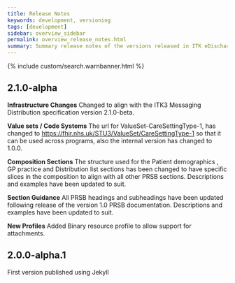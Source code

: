 ```yaml
---
title: Release Notes
keywords: development, versioning
tags: [development]
sidebar: overview_sidebar
permalink: overview_release_notes.html
summary: Summary release notes of the versions released in ITK eDischarge Implementation Guide
---
```


{% include custom/search.warnbanner.html %}

## 2.1.0-alpha ##
**Infrastructure Changes**
Changed to align with the ITK3 Messaging Distribution specification version 2.1.0-beta.  

**Value sets / Code Systems**
The url for ValueSet-CareSettingType-1, has changed to <https://fhir.nhs.uk/STU3/ValueSet/CareSettingType-1> so that it can be used across programs, also the internal version has changed to 1.0.0.

**Composition Sections**
The structure used for the Patient demographics , GP practice and Distribution list sections has been changed to have specific slices in the composition to align with all other PRSB sections. Descriptions and examples have been updated to suit.

**Section Guidance**
All PRSB headings and subheadings have been updated following release of the version 1.0 PRSB documentation. Descriptions and examples have been updated to suit. 

**New Profiles**
Added Binary resource profile to allow support for attachments.

## 2.0.0-alpha.1 ##
First version published using Jekyll

